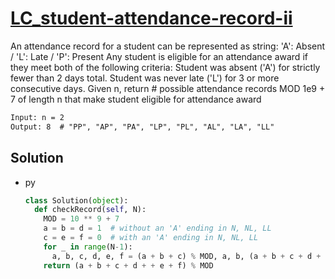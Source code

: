 # [LC_student-attendance-record-ii](https://leetcode.com/problems/student-attendance-record-ii)

An attendance record for a student can be represented as string: 'A': Absent / 'L': Late / 'P': Present
Any student is eligible for an attendance award if they meet both of the following criteria:
  Student was absent ('A') for strictly fewer than 2 days total.
  Student was never late ('L') for 3 or more consecutive days.
Given n, return # possible attendance records MOD 1e9 + 7 of length n that make student eligible for attendance award

```txt
Input: n = 2
Output: 8  # "PP", "AP", "PA", "LP", "PL", "AL", "LA", "LL"
```

## Solution

* py

  ```py
  class Solution(object):
    def checkRecord(self, N):
      MOD = 10 ** 9 + 7
      a = b = d = 1  # without an 'A' ending in N, NL, LL
      c = e = f = 0  # with an 'A' ending in N, NL, LL
      for _ in range(N-1):
        a, b, c, d, e, f = (a + b + c) % MOD, a, b, (a + b + c + d + e + f) % MOD, d, e
      return (a + b + c + d + + e + f) % MOD
  ```
